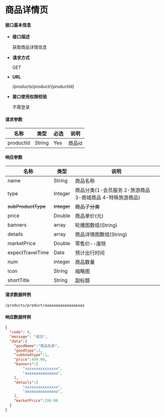 # 商品详情页

#### **接口基本信息**

* **接口描述**

  获取商品详情信息

* **请求方式**

  GET

* **URL**

  /products/product/{productId}

* **接口使用权限校验**

  不需登录

#### **请求参数**

| 名称 | 类型 | 必选 | 说明 |
| --- | --- | --- | --- |
| productId | String | Yes | 商品id |

#### **响应参数**

| 名称 | 类型 | 说明 |
| --- | --- | --- |
| name | String | 商品名称 |
| type | Integer | 商品分类(1-会员服务 2-旅游商品 3-商城商品 4-特殊旅游商品) |
| ~~subProductType~~ | ~~Integer~~ | ~~商品子分类~~ |
| price | Double | 商品单价(元) |
| banners | array | 轮播图数组(String) |
| details | array | 商品详情图数组(String) |
| marketPrice | Double | 零售价--废除 |
|expectTravelTime|Date|预计出行时间|
|num|Integer|商品数量|
|icon|String|缩略图|
|shortTitle|String|副标题|

#### **请求数据样例**

```url
/products/product/aaaaaaaaaaaaaaaaaa
```

#### **响应数据样例**

```json
{
  "code": 0,
  "message": "成功",
  "data":{
    "goodName":"商品名称",
    "goodtype":2,
    "subGoodtype":1,
    "price":499.00,
    "banners":[
    	"xxxxxxxxxxxxxxx",
    	"aaaaaaaaaaaaaaa",
    ],
    "details":[
        "xxxxxxxxxxxxxxx",
        "aaaaaaaaaaaaaaa",
    ],
    "marketPrice":299.00
  }
}
```



